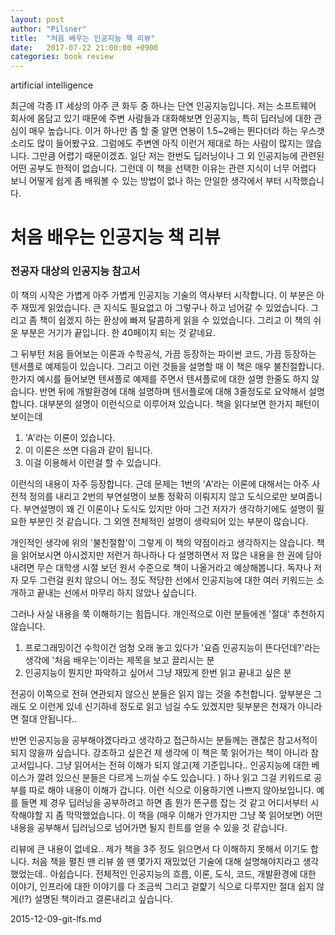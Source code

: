 ```yaml
---
layout: post
author: "Pilsner"
title:  "처음 배우는 인공지능 책 리뷰"
date:   2017-07-22 21:00:00 +0900
categories: book review
---
```

artificial intelligence

최근에 각종 IT 세상의 아주 큰 화두 중 하나는 단연 인공지능입니다. 저는 소프트웨어 회사에 몸담고 있기 때문에 주변 사람들과 대화해보면 인공지능, 특히 딥러닝에 대한
관심이 매우 높습니다. 이거 하나만 좀 할 줄 알면 연봉이 1.5~2배는 뛴다더라 하는 우스갯소리도 많이 들어봤구요. 그럼에도 주변엔 아직 이런거 제대로 하는 사람이 많지는 않습니다. 그만큼 어렵기 때문이겠죠.
일단 저는 한번도 딥러닝이나 그 외 인공지능에 관련된 어떤 공부도 한적이 없습니다. 그런데 이 책을 선택한 이유는 관련 지식이 너무 어렵다 보니 어떻게 쉽게 좀 배워볼 수 있는 방법이 없나 하는 안일한 생각에서 부터 시작했습니다.

# 처음 배우는 인공지능 책 리뷰

### 전공자 대상의 인공지능 참고서

이 책의 시작은 가볍게 아주 가볍게 인공지능 기술의 역사부터 시작합니다. 이 부분은 아주 재밌게 읽었습니다. 큰 지식도 필요없고 아 그렇구나 하고 넘어갈 수 있었습니다. 그리고 좀 책이 쉽겠지 하는 
환상에 빠져 달콤하게 읽을 수 있었습니다. 그리고 이 책의 쉬운 부분은 거기가 끝입니다. 한 40페이지 되는 것 같네요. 

그 뒤부턴 처음 들어보는 이론과 수학공식, 가끔 등장하는 파이썬 코드, 가끔 등장하는 텐서플로 예제등이 있습니다. 그리고 이런 것들을 설명할 때 이 책은 매우 불친절합니다. 한가지 예시를 들어보면 텐셔플로 예제를 주면서 텐셔플로에 대한
설명 한줄도 하지 않습니다. 반면 뒤에 개발환경에 대해 설명하며 텐서플로에 대해 3줄정도로 요약해서 설명합니다. 
대부분의 설명이 이런식으로 이루어져 있습니다. 책을 읽다보면 한가지 패턴이 보이는데 

1. 'A'라는 이론이 있습니다. 
2. 이 이론은 쓰면 다음과 같이 됩니다. 
3. 이걸 이용해서 이런걸 할 수 있습니다. 

이런식의 내용이 자주 등장합니다. 근데 문제는 1번의 'A'라는 이론에 대해서는 아주 사전적 정의를 내리고 
2번의 부연설명이 보통 정확히 이뤄지지 않고 도식으로만 보여줍니다. 부연설명이 꽤 긴 이론이나 도식도 있지만 아마 그건 저자가 생각하기에도 설명이 필요한 부분인 것 같습니다. 그 외엔 전체적인 설명이 생략되어 있는 부분이 많습니다. 

개인적인 생각에 위의 '불친절함'이 그렇게 이 책의 약점이라고 생각하지는 않습니다. 책을 읽어보시면 아시겠지만 
저런거 하나하나 다 설명하면서 저 많은 내용을 한 권에 담아내려면 무슨 대학생 시절 보던 원서 수준으로 책이 나올거라고 예상해봅니다. 독자나 저자 모두 그런걸 원치 않으니 
어느 정도 적당한 선에서 인공지능에 대한 여러 키워드는 소개하고 끝내는 선에서 마무리 하지 않았나 싶습니다. 

그러나 사실 내용을 쭉 이해하기는 힘듭니다. 개인적으로 이런 분들에겐 '절대' 추천하지 않습니다.

1. 프로그래밍이건 수학이건 엄청 오래 놓고 있다가 '요즘 인공지능이 뜬다던데?'라는 생각에 '처음 배우는'이라는 제목을 보고 끌리시는 분
2. 인공지능이 뭔지만 파악하고 싶어서 그냥 재밌게 한번 읽고 끝내고 싶은 분

전공이 이쪽으로 전혀 연관되지 않으신 분들은 읽지 않는 것을 추천합니다. 
앞부분은 그래도 오 이런게 있네 신기하네 정도로 읽고 넘길 수도 있겠지만 뒷부분은 천재가 아니라면 절대 안됩니다.. 

반면 인공지능을 공부해야겠다라고 생각하고 접근하시는 분들께는 괜찮은 참고서적이 되지 않을까 싶습니다. 
강조하고 싶은건 제 생각에 이 책은 쭉 읽어가는 책이 아니라 참고서입니다. 그냥 읽어서는 전혀 이해가 되지 않고(제 기준입니다.. 인공지능에 대한 베이스가 깔려 있으신 분들은 다르게 느끼실 수도 있습니다. )
하나 읽고 그걸 키워드로 공부를 따로 해야 내용이 이해가 갑니다. 이런 식으로 이용하기엔 나쁘지 않아보입니다. 
예를 들면 제 경우 딥러닝을 공부하려고 하면 좀 뭔가 뜬구름 잡는 것 같고 어디서부터 시작해야할 지 좀 막막했었습니다. 이 책을 (매우 이해가 안가지만 그냥 쭉 읽어보면) 어떤 내용을 공부해서 딥러닝으로 넘어가면 될지 힌트를 얻을 수 있을 것 같습니다. 

리뷰에 큰 내용이 없네요.. 제가 책을 3주 정도 읽으면서 다 이해하지 못해서 이기도 합니다. 처음 책을 펼친 땐 리뷰 쓸 땐 몇가지 재밌었던 기술에 대해 설명해야지라고 생각했었는데.. 아쉽습니다. 
전체적인 인공지능의 흐름, 이론, 도식, 코드, 개발환경에 대한 이야기, 인프라에 대한 이야기를 다 조금씩 그리고 겉햝기 식으로 다루지만 절대 쉽지 않게(!?) 설명된 책이라고 결론내리고 싶습니다. 

2015-12-09-git-lfs.md

